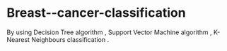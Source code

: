 # Breast--cancer-classification
By using Decision Tree algorithm , Support Vector Machine algorithm , K-Nearest Neighbours classification .
